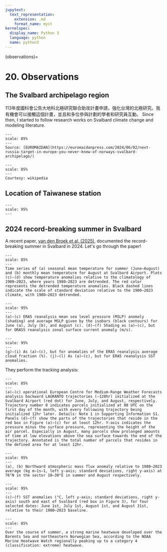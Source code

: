 ```yaml
---
jupytext:
  text_representation:
    extension: .md
    format_name: myst
kernelspec:
  display_name: Python 3
  language: python
  name: python3
---
```


(observations)=

# 20. Observations

## The Svalbard archipelago region
113年度國科會公告大地科北極研究聯合助攻計畫申請，強化台灣的北極研究。我有機會可以接觸這個計畫，並且和多位參與計劃的學者和研究員互動。
Since then, I started to follow research works on Svalbard climate change and modeling literature.


```{figure} /_static/lecture_specific/lecture1_figures/svalbard_tmp1.png
---
scale: 85%
---
Source: [EUROMAIDAN](https://euromaidanpress.com/2024/06/02/next-russia-target-in-europe-you-never-knew-of-norways-svalbard-archipelago/)
```

```{figure} /_static/lecture_specific/lecture1_figures/svalbard_tmp2.png
---
scale: 85%
---
Courtesy: wikipedia
```

## Location of Taiwanese station
```{figure} /_static/lecture_specific/lecture1_figures/svalbard.png
---
scale: 95%
---
```

## 2024 record-breaking summer in Svalbard
A recent paper, [van den Broek et al. (2025)](https://agupubs.onlinelibrary.wiley.com/doi/10.1029/2025GL115015), documented the record-breaking summer in Svalbard in 2024. Let's go through the paper!

```{figure} /_static/lecture_specific/lecture1_figures/broek_2025_tmp1.png
---
scale: 85%
---
Time series of (a) seasonal mean temperature for summer (June–August) and (b) monthly mean temperature for August at Svalbard Airport. Plots (c)–(d) show temperature anomalies relative to the climatology of 1900–2023, where years 1980–2023 are detrended. The red color represents the detrended temperature anomalies. Black dashed lines indicate the scale of standard deviation relative to the 1900–2023 climate, with 1980–2023 detrended.
```

```{figure} /_static/lecture_specific/lecture1_figures/broek_2025_tmp2.png
---
scale: 95%
---
(a)–(c) ERA5 reanalysis mean sea level pressure (MSLP) anomaly (shading) and average MSLP given by the isobars (black contours) for June (a), July (b), and August (c). (d)–(f) Shading as (a)–(c), but for ORAS5 reanalysis zonal surface current anomaly (m/s).
```

```{figure} /_static/lecture_specific/lecture1_figures/broek_2025_tmp3.png
---
scale: 95%
---
(g)–(i) As (a)–(c), but for anomalies of the ERA5 reanalysis average cloud fraction (%). (j)–(l) As (a)–(c), but for ERA5 reanalysis SST anomalies.
```

They perform the tracking analysis:
```{figure} /_static/lecture_specific/lecture1_figures/broek_2025_tmp4.png
---
scale: 85%
---
(a)–(c) operational European Centre for Medium-Range Weather Forecasts analysis backward LAGRANTO trajectories (−120hr) initialized at the Svalbard Airport (red dot) for June, July, and August, respectively. Trajectory number 0 indicates parcels initialized at 00 UTC on the first day of the month, with every following trajectory being initialized 12hr later. Details: Note 1 in Supporting Information S1. Panels (d)–(f) show the parts of the trajectories that reside in the red box in Figure (a)–(c) for at least 12hr. Y-axis indicates the pressure minus the surface pressure, representing the height of the air parcel. Especially in August, many parcels show prolonged amounts of time at low elevations above the sea surface towards the end of the trajectory. Annotated is the total number of parcels that resides in the defined area for at least 12hr.
```

```{figure} /_static/lecture_specific/lecture1_figures/broek_2025_tmp5.png
---
scale: 95%
---
(a), (b) Northward atmospheric mass flux anomaly relative to 1980–2023 average (kg m−1s−1, left y-axis; standard deviations, right y-axis) at 76°N in the sector 10–30°E in summer and August respectively.
```

```{figure} /_static/lecture_specific/lecture1_figures/broek_2025_tmp6.png
---
scale: 95%
---
(c)–(f) SST anomalies (°C, left y-axis; standard deviations, right y-axis) south and east of Svalbard (red box in Figure 3), for four selected dates: June 1st, July 1st, August 1st, and August 31st, relative to their 1980–2023 baseline.
```

```{figure} /_static/lecture_specific/lecture1_figures/broek_2025_tmp7.png
---
scale: 85%
---
Over the course of summer, a strong marine heatwave developed over the Barents Sea and northeastern Norwegian Sea, according to the NOAA Marine Heatwave Watch regionally peaking up to a category 4 (classification: extreme) heatwave.
```


